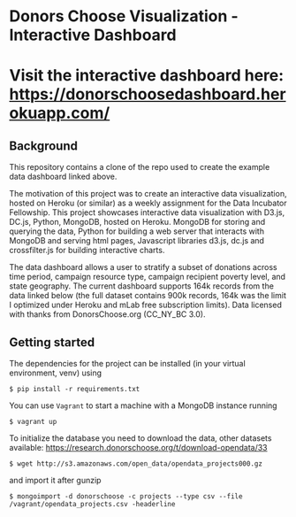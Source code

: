 # Donors Choose Visualization - Interactive Dashboard

# Visit the interactive dashboard here: https://donorschoosedashboard.herokuapp.com/

## Background

This repository contains a clone of the repo used to create the example data dashboard linked above.

The motivation of this project was to create an interactive data visualization, hosted on Heroku (or similar) as a weekly assignment for the Data Incubator Fellowship. This project showcases interactive data visualization with D3.js, DC.js, Python, MongoDB, hosted on Heroku. MongoDB for storing and querying the data, Python for building a web server that interacts with MongoDB and serving html pages, Javascript libraries d3.js, dc.js and crossfilter.js for building interactive charts.

The data dashboard allows a user to stratify a subset of donations across time period, campaign resource type, campaign recipient poverty level, and state geography. The current dashboard supports 164k records from the data linked below (the full dataset contains 900k records, 164k was the limit I optimized under Heroku and mLab free subscription limits). Data licensed with thanks from DonorsChoose.org (CC_NY_BC 3.0).

## Getting started

The dependencies for the project can be installed (in your virtual environment, venv) using

    $ pip install -r requirements.txt

You can use ``Vagrant`` to start a machine with a MongoDB instance running

    $ vagrant up

To initialize the database you need to download the data, other datasets available: https://research.donorschoose.org/t/download-opendata/33

    $ wget http://s3.amazonaws.com/open_data/opendata_projects000.gz


and import it after gunzip

    $ mongoimport -d donorschoose -c projects --type csv --file /vagrant/opendata_projects.csv -headerline
